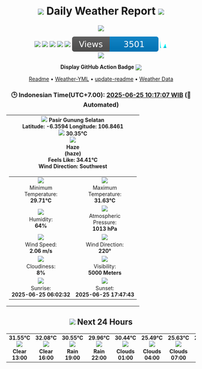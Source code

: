 # <h1 align='center'><img height='35' src='images/cloud.png'> Daily Weather Report <img height='35' src='images/cloud.png'></h1>
<p align=center><img align=center height='80' src=images/logo_white_cropped.png></p>

<p align="center"><a href="https://github.com/Julius-Ulee/Daily-Weather-Report/graphs/contributors"><img align="center" src="https://img.shields.io/github/contributors/Julius-Ulee/Daily-Weather-Report"></a> <a href="https://github.com/Julius-Ulee/Daily-Weather-Report/issues"><img align="center" src="https://img.shields.io/github/issues/Julius-Ulee/Daily-Weather-Report"></a> <a href="https://github.com/Julius-Ulee/Daily-Weather-Report/pulls"><img align="center" src="https://img.shields.io/badge/PRs-welcome-brightgreen.svg?style=shields"></a> <a href="https://github.com/Julius-Ulee/Daily-Weather-Report/pulls"><img align="center" src="https://img.shields.io/github/issues-pr/Julius-Ulee/Daily-Weather-Report"></a> <a href="https://github.com/Julius-Ulee/Daily-Weather-Report/commits/main/"><img align="center" src="https://img.shields.io/github/commit-activity/m/Julius-Ulee/Daily-Weather-Report"></a> <img align="center" src="https://github.com/Julius-Ulee/github-profile-views-counter/blob/master/svg/736731255/badge.svg"> <img height='20' align="center" src="https://github.com/Julius-Ulee/github-profile-views-counter/blob/master/graph/736731255/small/week.png"><br><a href="https://github.com/Julius-Ulee/Daily-Weather-Report"><img align="center" src="https://img.shields.io/maintenance/yes/2024"></a></p>
<p align="center"><b>Display GitHub Action Badge</b> <a href="https://github.com/Julius-Ulee/Daily-Weather-Report/actions/workflows/weather.yml"><img align="center" src="https://github.com/Julius-Ulee/Daily-Weather-Report/actions/workflows/weather.yml/badge.svg"></a></p>
<p align="center"><a href="https://github.com/Julius-Ulee/Daily-Weather-Report/blob/main/README.md">Readme</a> • <a href="https://github.com/Julius-Ulee/Daily-Weather-Report/blob/main/.github/workflows/weather.yml">Weather-YML</a> • <a href="https://github.com/Julius-Ulee/Daily-Weather-Report/blob/main/scripts/update_readme.sh">update-readme</a> • <a href="https://github.com/Julius-Ulee/Daily-Weather-Report/blob/main/weather.json">Weather Data</a></p>
<h3 align='center'>🕒 Indonesian Time(UTC+7.00): <u>2025-06-25 10:17:07 WIB</u> (🤖Automated)</h3>

<table align='center'>
<tr>
<td align='center'><img src='images/placeholder.png' height='18'> <b>Pasir Gunung Selatan</b><br><b>Latitude: -6.3594 Longitude: 106.8461</b><br><img src='images/thermometer.png' height='18'> <b>30.35°C</b><br><img src='https://openweathermap.org/img/w/50d.png' height='50'><br><b>Haze</b><br><b>(haze)</b><br><b>Feels Like: 34.41°C<br><b>Wind Direction: Southwest</b></b></td>
</tr>
<td>
<table>
<tr>


</tr>
<tr>
<td align='center'><img src='images/fast.png' height='25'><br>Minimum<br>Temperature:<br><b>29.71°C</b></td>
<td align='center'><img src='images/fast.png' height='25'><br>Maximum<br>Temperature:<br><b>31.63°C</b></td>
</tr>
<tr>
<td align='center'><img src='images/humidity.png' height='25'><br>Humidity:<br><b>64%</b></td>
<td align='center'><img src='images/atmospheric.png' height='25'><br>Atmospheric<br>Pressure:<br><b>1013 hPa</b></td>
</tr>
<tr>
<td align='center'><img src='images/air-flow.png' height='25'><br>Wind Speed:<br><b>2.06 m/s</b><br></b></td>
<td align='center'><img src='images/anemometer.png' height='25'><br>Wind Direction:<br><b>220°</b></td>
</tr>
<tr>
<td align='center'><img src='images/cloudy.png' height='25'><br>Cloudiness:<br><b>8%</b></td>
<td align='center'><img src='images/low-visibility.png' height='25'><br>Visibility:<br><b>5000 Meters</b></td>
</tr>
<tr>
<td align='center'><img src='images/sunrise.png' height='25'><br>Sunrise:<br><b>2025-06-25 06:02:32</b></td>
<td align='center'><img src='images/sunsets.png' height='25'><br>Sunset:<br><b>2025-06-25 17:47:43</b></td>
</tr>
</table>
</table>
<h2 align=center><img src=images/clock.png height=25> Next 24 Hours</h2>
<table align=center>
<tr>
<td align=center><b>31.55°C</b><br><img src='https://openweathermap.org/img/w/01d.png' height='50'><br><b>Clear</b><br><b>13:00</b></td>
<td align=center><b>32.08°C</b><br><img src='https://openweathermap.org/img/w/01d.png' height='50'><br><b>Clear</b><br><b>16:00</b></td>
<td align=center><b>30.55°C</b><br><img src='https://openweathermap.org/img/w/10n.png' height='50'><br><b>Rain</b><br><b>19:00</b></td>
<td align=center><b>29.96°C</b><br><img src='https://openweathermap.org/img/w/10n.png' height='50'><br><b>Rain</b><br><b>22:00</b></td>
<td align=center><b>30.44°C</b><br><img src='https://openweathermap.org/img/w/02n.png' height='50'><br><b>Clouds</b><br><b>01:00</b></td>
<td align=center><b>25.49°C</b><br><img src='https://openweathermap.org/img/w/02n.png' height='50'><br><b>Clouds</b><br><b>04:00</b></td>
<td align=center><b>25.63°C</b><br><img src='https://openweathermap.org/img/w/02d.png' height='50'><br><b>Clouds</b><br><b>07:00</b></td>
<td align=center><b>29.60°C</b><br><img src='https://openweathermap.org/img/w/02d.png' height='50'><br><b>Clouds</b><br><b>10:00</b></td>
</tr>
</table>
